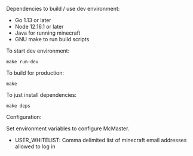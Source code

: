 Dependencies to build / use dev environment:

* Go 1.13 or later
* Node 12.16.1 or later
* Java for running minecraft
* GNU make to run build scripts

To start dev environment:

    make run-dev

To build for production:

    make

To just install dependencies:

    make deps

Configuration:

Set environment variables to configure McMaster.

* USER_WHITELIST: Comma delimited list of minecraft email addresses allowed to log in
